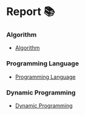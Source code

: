 # Report :books:

### Algorithm
  * [Algorithm](./Algorithm/)

### Programming Language
 * [Programming Language](./Programming%20Language/)

### Dynamic Programming
* [Dynamic Programming](./Dynamic%20Programming/) 

<!-- ![Top Langs](https://github-readme-stats.vercel.app/api/top-langs/?username=yeonjaee&layout=compact&theme=dark&hide=jupyter%20notebook,HTML,scss) -->
